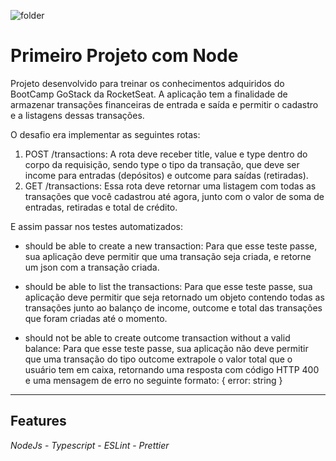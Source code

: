 ![folder](https://github.com/Flavio-Vicentini/gostack-primeiro-projeto-node/blob/master/assets/to_readme/folder_gostack.png)
# Primeiro Projeto com Node
Projeto desenvolvido para treinar os conhecimentos adquiridos do BootCamp GoStack da RocketSeat. A aplicação tem a finalidade de armazenar transações financeiras de entrada e saída e permitir o cadastro e a listagens dessas transações.

O desafio era implementar as seguintes rotas:
1. POST /transactions: A rota deve receber title, value e type dentro do corpo da requisição, sendo type o tipo da transação, que deve ser income para entradas (depósitos) e outcome para saídas (retiradas).
2. GET /transactions: Essa rota deve retornar uma listagem com todas as transações que você cadastrou até agora, junto com o valor de soma de entradas, retiradas e total de crédito.

E assim passar nos testes automatizados:

- should be able to create a new transaction: Para que esse teste passe, sua aplicação deve permitir que uma transação seja criada, e retorne um json com a transação criada.

- should be able to list the transactions: Para que esse teste passe, sua aplicação deve permitir que seja retornado um objeto contendo todas as transações junto ao balanço de income, outcome e total das transações que foram criadas até o momento.

- should not be able to create outcome transaction without a valid balance: Para que esse teste passe, sua aplicação não deve permitir que uma transação do tipo outcome extrapole o valor total que o usuário tem em caixa, retornando uma resposta com código HTTP 400 e uma mensagem de erro no seguinte formato: { error: string }

---

## Features

*NodeJs* -
*Typescript* -
*ESLint* -
*Prettier*
